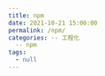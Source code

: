 ```yaml
---
title: npm
date: 2021-10-21 15:00:00
permalink: /npm/
categories: -- 工程化
  -- npm
tags:
  - null
---
```


